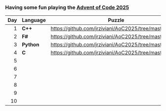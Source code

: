 ### Having some fun playing the [Advent of Code 2025](https://adventofcode.com/)

| Day | Language | Puzzle |
| ---:|----------|  :---: |
|  1  | **C++**  | https://github.com/jrziviani/AoC2025/tree/master/day_1 |
|  2  | **F#**   | https://github.com/jrziviani/AoC2025/tree/master/day_2 |
|  3  | **Python** | https://github.com/jrziviani/AoC2025/tree/master/day_3 |
|  4  | **C** | https://github.com/jrziviani/AoC2025/tree/master/day_4 |
|  5  | | |
|  6  | | | 
|  7  | | |
|  8  | | |
|  9  | | |
| 10  | | |
